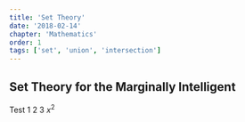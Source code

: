```yaml
---
title: 'Set Theory'
date: '2018-02-14'
chapter: 'Mathematics'
order: 1
tags: ['set', 'union', 'intersection']
---
```


## Set Theory for the Marginally Intelligent

Test 1 2 3 $x^2$